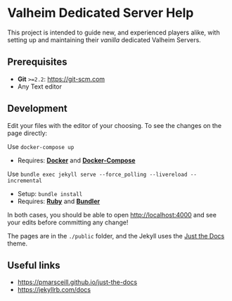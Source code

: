 # Valheim Dedicated Server Help
This project is intended to guide new, and experienced players alike, with setting up and maintaining their *vanilla* dedicated Valheim Servers.


## Prerequisites
- **Git** `>=2.2`: https://git-scm.com
- Any Text editor


## Development
Edit your files with the editor of your choosing. To see the changes on the page directly:

Use `docker-compose up`
- Requires: **[Docker](https://docs.docker.com/engine/install)** and **[Docker-Compose](https://docs.docker.com/compose/install)**

Use `bundle exec jekyll serve --force_polling --livereload --incremental`
- Setup: `bundle install`
- Requires: **[Ruby](https://www.ruby-lang.org/en/downloads)** and **[Bundler](https://bundler.io)**  

In both cases, you should be able to open [http://localhost:4000](http://localhost:4000) and see your 
edits before committing any change!

The pages are in the `./public` folder, and the Jekyll uses the [Just the Docs](https://github.com/pmarsceill/just-the-docs) theme.


## Useful links
- https://pmarsceill.github.io/just-the-docs
- https://jekyllrb.com/docs
